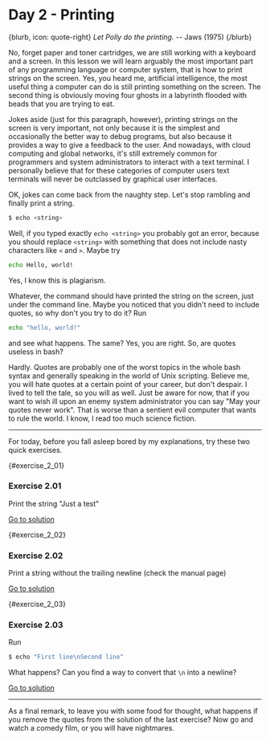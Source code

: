 # Day 2 - Printing

{blurb, icon: quote-right}
_Let Polly do the printing._
-- Jaws (1975)
{/blurb}

No, forget paper and toner cartridges, we are still working with a keyboard and a screen. In this lesson we will learn arguably the most important part of any programming language or computer system, that is how to print strings on the screen. Yes, you heard me, artificial intelligence, the most useful thing a computer can do is still printing something on the screen. The second thing is obviously moving four ghosts in a labyrinth flooded with beads that you are trying to eat.

Jokes aside (just for this paragraph, however), printing strings on the screen is very important, not only because it is the simplest and occasionally the better way to debug programs, but also because it provides a way to give a feedback to the user. And nowadays, with cloud computing and global networks, it's still extremely common for programmers and system administrators to interact with a text terminal. I personally believe that for these categories of computer users text terminals will never be outclassed by graphical user interfaces.

OK, jokes can come back from the naughty step. Let's stop rambling and finally print a string.

``` sh
$ echo <string>
```

Well, if you typed exactly `echo <string>` you probably got an error, because you should replace `<string>` with something that does not include nasty characters like `<` and `>`. Maybe try

``` sh
echo Hello, world!
```

Yes, I know this is plagiarism.

Whatever, the command should have printed the string on the screen, just under the command line. Maybe you noticed that you didn't need to include quotes, so why don't you try to do it? Run

``` sh
echo "hello, world!"
```

and see what happens. The same? Yes, you are right. So, are quotes useless in bash?

Hardly. Quotes are probably one of the worst topics in the whole bash syntax and generally speaking in the world of Unix scripting. Believe me, you will hate quotes at a certain point of your career, but don't despair. I lived to tell the tale, so you will as well. Just be aware for now, that if you want to wish ill upon an enemy system administrator you can say "May your quotes never work". That is worse than a sentient evil computer that wants to rule the world. I know, I read too much science fiction.

* * *

For today, before you fall asleep bored by my explanations, try these two quick exercises.

{#exercise_2_01}
### Exercise 2.01
Print the string "Just a test"

[Go to solution](#solution_2_01)

{#exercise_2_02}
### Exercise 2.02
Print a string without the trailing newline (check the manual page)

[Go to solution](#solution_2_02)

{#exercise_2_03}
### Exercise 2.03
Run

``` sh
$ echo "First line\nSecond line"
```

What happens? Can you find a way to convert that `\n` into a newline?

[Go to solution](#solution_2_03)

* * *

As a final remark, to leave you with some food for thought, what happens if you remove the quotes from the solution of the last exercise? Now go and watch a comedy film, or you will have nightmares.
